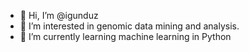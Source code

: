 - 👋 Hi, I’m @igunduz
- 👀 I’m interested in genomic data mining and analysis.
- 🌱 I’m currently learning machine learning in Python

